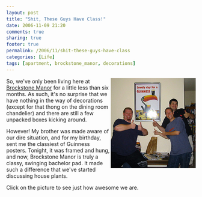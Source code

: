 ```yaml
---
layout: post
title: "Shit, These Guys Have Class!"
date: 2006-11-09 21:20
comments: true
sharing: true
footer: true
permalink: /2006/11/shit-these-guys-have-class
categories: [Life]
tags: [apartment, brockstone_manor, decorations]
---
```

<div class="imgRight"><a href="http://www.flickr.com/photos/brockli/293448146/" title="Photo Sharing" target="_blank"><img src="/files/images/293448146_b7f618f2b0_m.jpg" width="226" height="240" alt="Shit, these guys have class!" align="right"/></a></div>

So, we've only been living here at <a href="http://www.brockli.com/archives/2006/06/brockstone_manor.php">Brockstone Manor</a> for a little less than six months.  As such, it's no surprise that we have nothing in the way of decorations (except for that thong on the dining room chandelier) and there are still a few unpacked boxes kicking around.

However!  My brother was made aware of our dire situation, and for my birthday, sent me the classiest of Guinness posters.  Tonight, it was framed and hung, and now, Brockstone Manor is truly a classy, swinging bachelor pad.  It made such a difference that we've started discussing house plants.

Click on the picture to see just how awesome we are.
